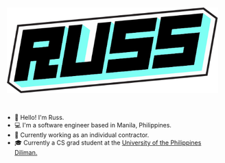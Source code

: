 <div>
<p align="center">
    <a href="https://russdelossantos.com" target="_blank">
        <img src="russ_logo_v2.svg" style="height: 200px;" alt="Russ Delos Santos - Software Engineer" />
    </a>
</p>
</br>
<ul>
<li>👋 Hello! I'm Russ.</li>
<li>💻 I'm a software engineer based in Manila, Philippines.</li>
<li>🧟 Currently working as an individual contractor.</li>
<li>🎓 Currently a CS grad student at the <a href="https://upd.edu.ph/" target="_blank" rel="noopener">University of the Philippines Diliman.</a></li>
</ul>
</div>